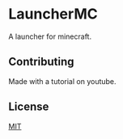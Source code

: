 # LauncherMC

A launcher for minecraft.

## Contributing
Made with a tutorial on youtube.

## License
[MIT](https://choosealicense.com/licenses/mit/)
